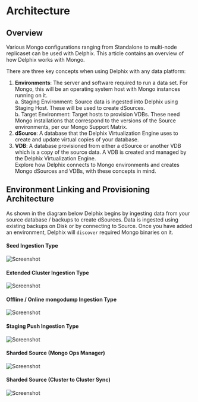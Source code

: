 # Architecture

## Overview
Various Mongo configurations ranging from Standalone to multi-node replicaset can be used with Delphix. This article contains an overview of how Delphix works with Mongo.

There are three key concepts when using Delphix with any data platform:

1. **Environments**: The server and software required to run a data set. For Mongo, this will be an operating system host with Mongo instances running on it.  
    a. Staging Environment: Source data is ingested into Delphix using Staging Host. These will be used to create dSources.  
    b. Target Environment: Target hosts to provision VDBs. These need Mongo installations that correspond to the versions of the Source environments, per our Mongo Support Matrix.
2. **dSource**: A database that the Delphix Virtualization Engine uses to create and update virtual copies of your database.
3. **VDB**: A database provisioned from either a dSource or another VDB which is a copy of the source data. A VDB is created and managed by the Delphix Virtualization Engine.  
Explore how Delphix connects to Mongo environments and creates Mongo dSources and VDBs, with these concepts in mind.  

## Environment Linking and Provisioning Architecture
As shown in the diagram below Delphix begins by ingesting data from your source database / backups to create dSources. Data is ingested using existing backups on Disk or by connecting to Source. Once you have added an environment, Delphix will `discover` required Mongo binaries on it.  

[//]: # (#### Consolidated Seed, Extended Cluster, Offline/Online mongodump, Mongo Atlas, Non-Sharded Ingestion Types )

[//]: # (![Screenshot]&#40;../image/consolidated_architectures.png&#41;)

[//]: # ()
[//]: # (#### Sharded Mongo Ingestion Type )

[//]: # (![Screenshot]&#40;../image/sharded_architecture.png&#41;)

#### Seed Ingestion Type

![Screenshot](../image/seed.png)


#### Extended Cluster Ingestion Type

![Screenshot](../image/extendedcluster.png)


#### Offline / Online mongodump Ingestion Type

![Screenshot](../image/mongodump.png)


#### Staging Push Ingestion Type

![Screenshot](../image/stagingpush.png)


#### Sharded Source (Mongo Ops Manager)

![Screenshot](../image/sharding.png)


#### Sharded Source (Cluster to Cluster Sync)

![Screenshot](../image/mongosync.png)